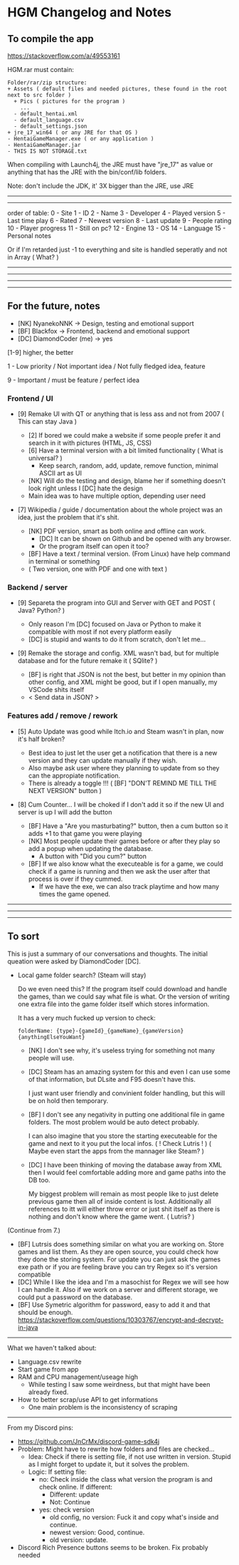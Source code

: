 # HGM Changelog and Notes

## To compile the app

<https://stackoverflow.com/a/49553161>

HGM.rar must contain:

```text
Folder/rar/zip structure:
+ Assets ( default files and needed pictures, these found in the root next to src folder )
  + Pics ( pictures for the program )
    ...
  - default_hentai.xml
  - default_language.csv
  - default_settings.json
+ jre_17_win64 ( or any JRE for that OS )
- HentaiGameManager.exe ( or any application )
- HentaiGameManager.jar 
- THIS IS NOT STORAGE.txt
```

When compiling with Launch4j, the JRE must have "jre_17" as value or anything that has the JRE with the bin/conf/lib folders.

Note: don't include the JDK, it' 3X bigger than the JRE, use JRE

---
---

order of table:
0 - Site
1 - ID
2 - Name
3 - Developer
4 - Played version
5 - Last time play
6 - Rated
7 - Newest version
8 - Last update
9 - People rating
10 - Player progress
11 - Still on pc?
12 - Engine
13 - OS
14 - Language
15 - Personal notes

Or if I'm retarded just -1 to everything and site is handled seperatly and not in Array ( What? )

---
---
---
---

## For the future, notes

- [NK] NyanekoNNK -> Design, testing and emotional support
- [BF] Blackfox -> Frontend, backend and emotional support
- [DC] DiamondCoder (me) -> yes

[1-9] higher, the better

1 - Low priority / Not important idea / Not fully fledged idea, feature

9 - Important / must be feature / perfect idea

### Frontend / UI

- [9] Remake UI with QT or anything that is less ass and not from 2007 ( This can stay Java )
  - [2] If bored we could make a website if some people prefer it and search in it with pictures (HTML, JS, CSS)
  - [6] Have a terminal version with a bit limited functionality ( What is universal? )
    - Keep search, random, add, update, remove function, minimal ASCII art as UI
  - [NK] Will do the testing and design, blame her if something doesn't look right unless I [DC] hate the design
  - Main idea was to have multiple option, depending user need

- [7] Wikipedia / guide / documentation about the whole project was an idea, just the problem that it's shit.
  - [NK] PDF version, smart as both online and offline can work.
    - [DC] It can be shown on Github and be opened with any browser.
    - Or the program itself can open it too?
  - [BF] Have a text / terminal version. (From Linux) have help command in terminal or something
  - ( Two version, one with PDF and one with text )

### Backend / server

- [9] Separeta the program into GUI and Server with GET and POST ( Java? Python? )
  - Only reason I'm [DC] focused on Java or Python to make it compatible with most if not every platform easily
  - [DC] is stupid and wants to do it from scratch, don't let me...

- [9] Remake the storage and config. XML wasn't bad, but for multiple database and for the future remake it ( SQlite? )
  - [BF] is right that JSON is not the best, but better in my opinion than other config, and XML might be good, but if I open manually, my VSCode shits itself
  - < Send data in JSON? >

### Features add / remove / rework

- [5] Auto Update was good while Itch.io and Steam wasn't in plan, now it's half broken?
  - Best idea to just let the user get a notification that there is a new version and they can update manually if they wish.
  - Also maybe ask user where they planning to update from so they can the appropiate notification.
  - There is already a toggle !!! ( [BF] "DON'T REMIND ME TILL THE NEXT VERSION" button )

- [8] Cum Counter... I will be choked if I don't add it so if the new UI and server is up I will add the button
  - [BF] Have a "Are you masturbating?" button, then a cum button so it adds +1 to that game you were playing
  - [NK] Most people update their games before or after they play so add a popup when updating the database.
    - A button with "Did you cum?" button
  - [BF] If we also know what the executeable is for a game, we could check if a game is running and then we ask the user after that process is over if they cummed.
    - If we have the exe, we can also track playtime and how many times the game opened.

---
---
---

## To sort

This is just a summary of our conversations and thoughts.
The initial queation were asked by DiamondCoder [DC].

- Local game folder search? (Steam will stay)

  Do we even need this? If the program itself could download and handle the games, than we could say what file is what.
  Or the version of writing one extra file into the game folder itself which stores information.

  It has a very much fucked up version to check:
  
  `folderName: {type}-{gameId}_{gameName}_{gameVersion} {anythingElseYouWant}`

  - [NK] I don't see why, it's useless trying for something not many people will use.
  - [DC] Steam has an amazing system for this and even I can use some of that information, but DLsite and F95 doesn't have this.

    I just want user friendly and convinient folder handling, but this will be on hold then temporary.
  - [BF] I don't see any negativity in putting one additional file in game folders. The most problem would be auto detect probably.

    I can also imagine that you store the starting executeable for the game and next to it you put the local infos.
    ( ! Check Lutris ! ) ( Maybe even start the apps from the mannager like Steam? )
  - [DC] I have been thinking of moving the database away from XML then I would feel comfortable adding more and game paths into the DB too.

    My biggest problem will remain as most people like to just delete previous game then all of inside content is lost.
    Additionally all references to itt will either throw error or just shit itself as there is nothing and don't know where the game went.
    ( Lutris? )

(Continue from 7.)

- [BF] Lutrsis does something similar on what you are working on. Store games and list them. As they are open source, you could check how they done the storing system.
  For update you can just ask the games exe path or if you are feeling brave you can try Regex so it's version compatible
- [DC] While I like the idea and I'm a masochist for Regex we will see how I can handle it.
  Also if we work on a server and different storage, we could put a password on the database.
- [BF] Use Symetric algorithm for password, easy to add it and that should be enough. <https://stackoverflow.com/questions/10303767/encrypt-and-decrypt-in-java>

---

What we haven't talked about:

- Language.csv rewrite
- Start game from app
- RAM and CPU management/useage high
  - While testing I saw some weirdness, but that might have been already fixed.
- How to better scrap/use API to get informations
  - One main problem is the inconsistency of scraping

---

From my Discord pins:

- <https://github.com/JnCrMx/discord-game-sdk4j>
- Problem: Might have to rewrite how folders and files are checked...
  - Idea: Check if there is setting file, if not use written in version. Stupid as I might forget to update it, but it solves the problem.
  - Logic: If setting file:
    - no: Check inside the class what version the program is and check online. If different:
      - Different: update
      - Not: Continue
    - yes: check version
      - old config, no version: Fuck it and copy what's inside and continue.
      - newest version: Good, continue.
      - old version: update.
- Discord Rich Presence buttons seems to be broken. Fix probably needed
